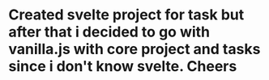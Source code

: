 # Created svelte project for task but after that i decided to go with vanilla.js with core project and tasks since i don't know svelte. Cheers